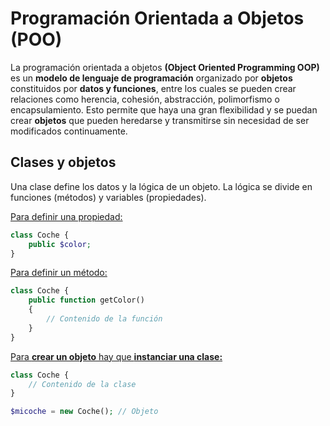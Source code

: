 # Programación Orientada a Objetos (POO)

La programación orientada a objetos **(Object Oriented Programming OOP)** es un **modelo de lenguaje de programación** organizado por **objetos** constituidos por **datos y funciones**, entre los cuales se pueden crear relaciones como herencia, cohesión, abstracción, polimorfismo o encapsulamiento. Esto permite que haya una gran flexibilidad y se puedan crear **objetos** que pueden heredarse y transmitirse sin necesidad de ser modificados continuamente.

## Clases y objetos
Una clase define los datos y la lógica de un objeto. La lógica se divide en funciones (métodos) y variables (propiedades).

<ins>Para definir una propiedad:</ins>

~~~ php
class Coche {
    public $color;
}
~~~

<ins>Para definir un método:</ins>

~~~ php
class Coche {
    public function getColor()
    {
        // Contenido de la función
    }
}
~~~

<ins>Para **crear un objeto** hay que **instanciar una clase:**</ins>

~~~ php
class Coche {
    // Contenido de la clase
}

$micoche = new Coche(); // Objeto
~~~
